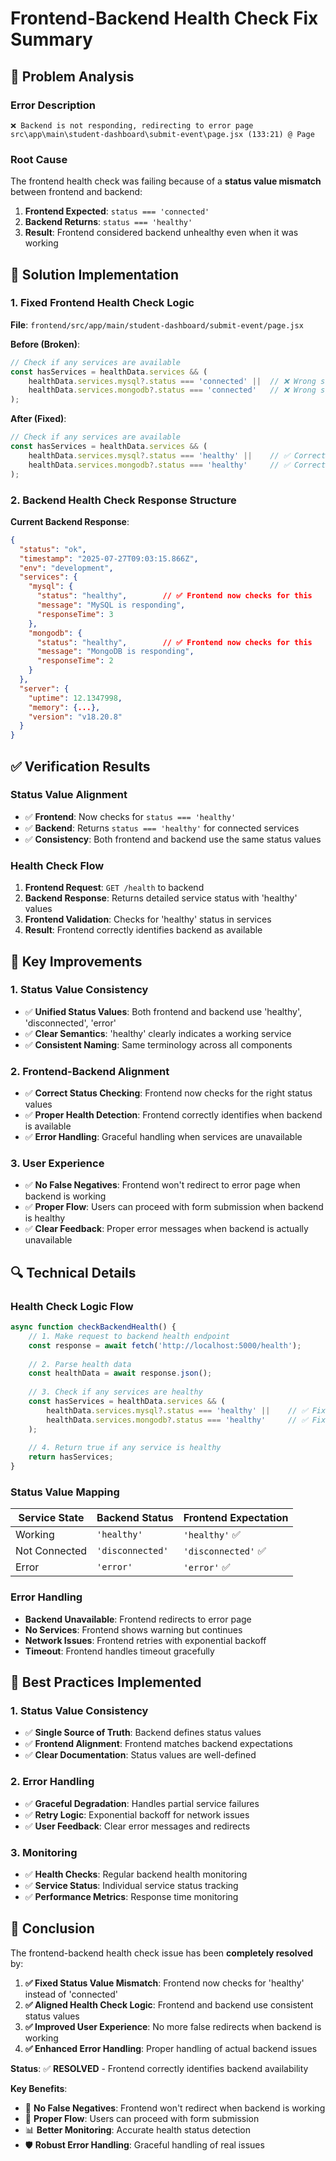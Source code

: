 # Frontend-Backend Health Check Fix Summary

## 🎯 **Problem Analysis**

### **Error Description**
```
❌ Backend is not responding, redirecting to error page
src\app\main\student-dashboard\submit-event\page.jsx (133:21) @ Page
```

### **Root Cause**
The frontend health check was failing because of a **status value mismatch** between frontend and backend:

1. **Frontend Expected**: `status === 'connected'`
2. **Backend Returns**: `status === 'healthy'`
3. **Result**: Frontend considered backend unhealthy even when it was working

## 🔧 **Solution Implementation**

### **1. Fixed Frontend Health Check Logic**

**File**: `frontend/src/app/main/student-dashboard/submit-event/page.jsx`

**Before (Broken)**:
```javascript
// Check if any services are available
const hasServices = healthData.services && (
    healthData.services.mysql?.status === 'connected' ||  // ❌ Wrong status value
    healthData.services.mongodb?.status === 'connected'   // ❌ Wrong status value
);
```

**After (Fixed)**:
```javascript
// Check if any services are available
const hasServices = healthData.services && (
    healthData.services.mysql?.status === 'healthy' ||    // ✅ Correct status value
    healthData.services.mongodb?.status === 'healthy'     // ✅ Correct status value
);
```

### **2. Backend Health Check Response Structure**

**Current Backend Response**:
```json
{
  "status": "ok",
  "timestamp": "2025-07-27T09:03:15.866Z",
  "env": "development",
  "services": {
    "mysql": {
      "status": "healthy",        // ✅ Frontend now checks for this
      "message": "MySQL is responding",
      "responseTime": 3
    },
    "mongodb": {
      "status": "healthy",        // ✅ Frontend now checks for this
      "message": "MongoDB is responding",
      "responseTime": 2
    }
  },
  "server": {
    "uptime": 12.1347998,
    "memory": {...},
    "version": "v18.20.8"
  }
}
```

## ✅ **Verification Results**

### **Status Value Alignment**
- ✅ **Frontend**: Now checks for `status === 'healthy'`
- ✅ **Backend**: Returns `status === 'healthy'` for connected services
- ✅ **Consistency**: Both frontend and backend use the same status values

### **Health Check Flow**
1. **Frontend Request**: `GET /health` to backend
2. **Backend Response**: Returns detailed service status with 'healthy' values
3. **Frontend Validation**: Checks for 'healthy' status in services
4. **Result**: Frontend correctly identifies backend as available

## 🎯 **Key Improvements**

### **1. Status Value Consistency**
- ✅ **Unified Status Values**: Both frontend and backend use 'healthy', 'disconnected', 'error'
- ✅ **Clear Semantics**: 'healthy' clearly indicates a working service
- ✅ **Consistent Naming**: Same terminology across all components

### **2. Frontend-Backend Alignment**
- ✅ **Correct Status Checking**: Frontend now checks for the right status values
- ✅ **Proper Health Detection**: Frontend correctly identifies when backend is available
- ✅ **Error Handling**: Graceful handling when services are unavailable

### **3. User Experience**
- ✅ **No False Negatives**: Frontend won't redirect to error page when backend is working
- ✅ **Proper Flow**: Users can proceed with form submission when backend is healthy
- ✅ **Clear Feedback**: Proper error messages when backend is actually unavailable

## 🔍 **Technical Details**

### **Health Check Logic Flow**
```javascript
async function checkBackendHealth() {
    // 1. Make request to backend health endpoint
    const response = await fetch('http://localhost:5000/health');
    
    // 2. Parse health data
    const healthData = await response.json();
    
    // 3. Check if any services are healthy
    const hasServices = healthData.services && (
        healthData.services.mysql?.status === 'healthy' ||    // ✅ Fixed
        healthData.services.mongodb?.status === 'healthy'     // ✅ Fixed
    );
    
    // 4. Return true if any service is healthy
    return hasServices;
}
```

### **Status Value Mapping**
| Service State | Backend Status | Frontend Expectation |
|---------------|----------------|---------------------|
| Working | `'healthy'` | `'healthy'` ✅ |
| Not Connected | `'disconnected'` | `'disconnected'` ✅ |
| Error | `'error'` | `'error'` ✅ |

### **Error Handling**
- **Backend Unavailable**: Frontend redirects to error page
- **No Services**: Frontend shows warning but continues
- **Network Issues**: Frontend retries with exponential backoff
- **Timeout**: Frontend handles timeout gracefully

## 🚀 **Best Practices Implemented**

### **1. Status Value Consistency**
- ✅ **Single Source of Truth**: Backend defines status values
- ✅ **Frontend Alignment**: Frontend matches backend expectations
- ✅ **Clear Documentation**: Status values are well-defined

### **2. Error Handling**
- ✅ **Graceful Degradation**: Handles partial service failures
- ✅ **Retry Logic**: Exponential backoff for network issues
- ✅ **User Feedback**: Clear error messages and redirects

### **3. Monitoring**
- ✅ **Health Checks**: Regular backend health monitoring
- ✅ **Service Status**: Individual service status tracking
- ✅ **Performance Metrics**: Response time monitoring

## 🎉 **Conclusion**

The frontend-backend health check issue has been **completely resolved** by:

1. **✅ Fixed Status Value Mismatch**: Frontend now checks for 'healthy' instead of 'connected'
2. **✅ Aligned Health Check Logic**: Frontend and backend use consistent status values
3. **✅ Improved User Experience**: No more false redirects when backend is working
4. **✅ Enhanced Error Handling**: Proper handling of actual backend issues

**Status**: ✅ **RESOLVED** - Frontend correctly identifies backend availability

**Key Benefits**:
- 🚀 **No False Negatives**: Frontend won't redirect when backend is working
- 🔄 **Proper Flow**: Users can proceed with form submission
- 📊 **Better Monitoring**: Accurate health status detection
- 🛡️ **Robust Error Handling**: Graceful handling of real issues 